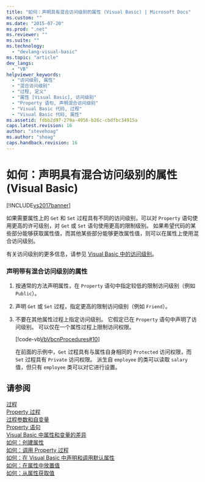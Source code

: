 ```yaml
---
title: "如何：声明具有混合访问级别的属性 (Visual Basic) | Microsoft Docs"
ms.custom: ""
ms.date: "2015-07-20"
ms.prod: ".net"
ms.reviewer: ""
ms.suite: ""
ms.technology: 
  - "devlang-visual-basic"
ms.topic: "article"
dev_langs: 
  - "VB"
helpviewer_keywords: 
  - "访问级别, 属性"
  - "混合访问级别"
  - "过程, 定义"
  - "属性 [Visual Basic], 访问级别"
  - "Property 语句, 声明混合访问级别"
  - "Visual Basic 代码, 过程"
  - "Visual Basic 代码, 属性"
ms.assetid: fdbb2d97-279a-4956-b26c-cbdfbc34915a
caps.latest.revision: 16
author: "stevehoag"
ms.author: "shoag"
caps.handback.revision: 16
---
```

# 如何：声明具有混合访问级别的属性 (Visual Basic)
[!INCLUDE[vs2017banner](../../../../visual-basic/includes/vs2017banner.md)]

如果需要属性上的 `Get` 和 `Set` 过程具有不同的访问级别，可以对 `Property` 语句使用更高的许可级别，对 `Get` 或 `Set` 语句使用更高的限制级别。  如果希望代码的某些部分能够获取属性值，而其他某些部分能够更改属性值，则可以在属性上使用混合访问级别。  
  
 有关访问级别的更多信息，请参见 [Visual Basic 中的访问级别](../../../../visual-basic/programming-guide/language-features/declared-elements/access-levels.md)。  
  
### 声明带有混合访问级别的属性  
  
1.  按通常的方法声明属性，在 `Property` 语句中指定较低的限制访问级别（例如 `Public`）。  
  
2.  声明 `Get` 或 `Set` 过程，指定更高的限制访问级别（例如 `Friend`）。  
  
3.  不要在其他属性过程上指定访问级别。  它假定已在 `Property` 语句中声明了访问级别。  可以仅在一个属性过程上限制访问权限。  
  
     [!code-vb[VbVbcnProcedures#10](./codesnippet/VisualBasic/how-to-declare-a-property-with-mixed-access-levels_1.vb)]  
  
     在前面的示例中，`Get` 过程具有与属性自身相同的 `Protected` 访问权限，而 `Set` 过程具有 `Private` 访问权限。  派生自 `employee` 的类可以读取 `salary` 值，但只有 `employee` 类可以对它进行设置。  
  
## 请参阅  
 [过程](../../../../visual-basic/programming-guide/language-features/procedures/index.md)   
 [Property 过程](../../../../visual-basic/programming-guide/language-features/procedures/property-procedures.md)   
 [过程参数和自变量](../../../../visual-basic/programming-guide/language-features/procedures/procedure-parameters-and-arguments.md)   
 [Property 语句](../../../../visual-basic/language-reference/statements/property-statement.md)   
 [Visual Basic 中属性和变量的差异](../../../../visual-basic/programming-guide/language-features/procedures/differences-between-properties-and-variables.md)   
 [如何：创建属性](../../../../visual-basic/programming-guide/language-features/procedures/how-to-create-a-property.md)   
 [如何：调用 Property 过程](../../../../visual-basic/programming-guide/language-features/procedures/how-to-call-a-property-procedure.md)   
 [如何：在 Visual Basic 中声明和调用默认属性](../../../../visual-basic/programming-guide/language-features/procedures/how-to-declare-and-call-a-default-property.md)   
 [如何：在属性中放置值](../../../../visual-basic/programming-guide/language-features/procedures/how-to-put-a-value-in-a-property.md)   
 [如何：从属性获取值](../../../../visual-basic/programming-guide/language-features/procedures/how-to-get-a-value-from-a-property.md)